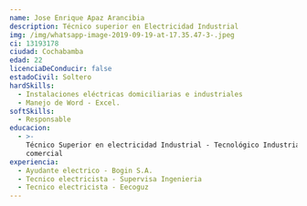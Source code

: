 ```yaml
---
name: Jose Enrique Apaz Arancibia
description: Técnico superior en Electricidad Industrial
img: /img/whatsapp-image-2019-09-19-at-17.35.47-3-.jpeg
ci: 13193178
ciudad: Cochabamba
edad: 22
licenciaDeConducir: false
estadoCivil: Soltero
hardSkills:
  - Instalaciones eléctricas domiciliarias e industriales
  - Manejo de Word - Excel.
softSkills:
  - Responsable
educacion:
  - >-
    Técnico Superior en electricidad Industrial - Tecnológico Industrial
    comercial
experiencia:
  - Ayudante electrico - Bogin S.A.
  - Tecnico electricista - Supervisa Ingenieria
  - Tecnico electricista - Eecoguz
---
```


